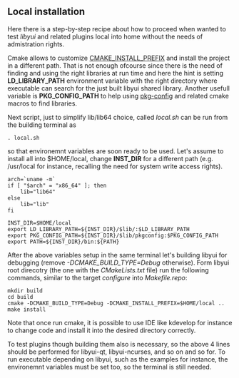 ## Local installation

Here there is a step-by-step recipe about how to proceed when wanted to test *libyui* and related plugins local into home without the needs of admistration rights.

Cmake allows to customize [CMAKE_INSTALL_PREFIX](https://cmake.org/cmake/help/latest/variable/CMAKE_INSTALL_PREFIX.html) and install the project in a different path.
That is not enough ofcourse since there is the need of finding and using the right libraries at run time and here the hint is setting **LD_LIBRARY_PATH** environment variable with the right directory where executable can search for the just built libyui shared library. Another usefull variable is **PKG_CONFIG_PATH** to help using [pkg-config](https://linux.die.net/man/1/pkg-config) and related cmake macros to find libraries.

Next script, just to simplify lib/lib64 choice, called _local.sh_ can be run from the building terminal as

`. local.sh `

so that environemnt variables are soon ready to be used. Let's assume to install all into $HOME/local, change **INST_DIR** for a different path (e.g. /usr/local for instance, recalling the need for system write access rights).

```
arch=`uname -m`
if [ "$arch" = "x86_64" ]; then
    lib="lib64"
else
    lib="lib"
fi

INST_DIR=$HOME/local
export LD_LIBRARY_PATH=${INST_DIR}/$lib/:$LD_LIBRARY_PATH
export PKG_CONFIG_PATH=${INST_DIR}/$lib/pkgconfig:$PKG_CONFIG_PATH
export PATH=${INST_DIR}/bin:${PATH}
```

After the above variables setup in the same terminal let's building libyui for debugging (remove _-DCMAKE_BUILD_TYPE=Debug_ otherwise). Form libyui root direcotry (the one with the _CMakeLists.txt_ file) run the following commands, similar to the target _configure_ into _Makefile.repo_:

```
mkdir build
cd build
cmake -DCMAKE_BUILD_TYPE=Debug -DCMAKE_INSTALL_PREFIX=$HOME/local ..
make install
```

Note that once run cmake, it is possible to use IDE like kdevelop for instance to change code and install it into the desired directory correctly.

To test plugins though building them also is necessary, so the above 4 lines should be performed for libyui-qt, libyui-ncurses, and so on and so for. To run executable depending on libyui, such as the examples for instance, the environemnt variables must be set too, so the terminal is still needed.
